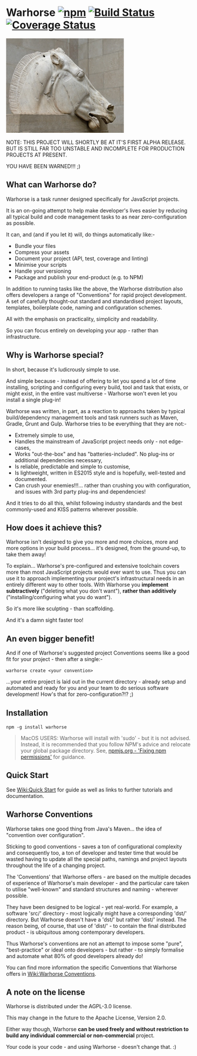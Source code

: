 # Warhorse [![npm](https://img.shields.io/npm/v/warhorse.svg)]() [![Build Status](https://travis-ci.org/kasargeant/warhorse.svg?branch=master)](https://travis-ci.org/kasargeant/warhorse)  [![Coverage Status](https://coveralls.io/repos/github/kasargeant/warhorse/badge.svg?branch=master)](https://coveralls.io/github/kasargeant/warhorse?branch=master)


![The ideal warhorse..!](/docs/img/warhorse_320.jpg)

NOTE: THIS PROJECT WILL SHORTLY BE AT IT'S FIRST ALPHA RELEASE.  BUT IS STILL FAR TOO UNSTABLE AND INCOMPLETE FOR PRODUCTION PROJECTS AT PRESENT.

YOU HAVE BEEN WARNED!!! ;)

## What can Warhorse do?

Warhorse is a task runner designed specifically for JavaScript projects.  

It is an on-going attempt to help make developer's lives easier by reducing all typical build and code management tasks to as near zero-configuration as possible.

It can, and (and if you let it) will, do things automatically like:-

* Bundle your files
* Compress your assets
* Document your project (API, test, coverage and linting)
* Minimise your scripts
* Handle your versioning
* Package and publish your end-product (e.g. to NPM)

In addition to running tasks like the above, the Warhorse distribution also offers developers a range of "Conventions" for rapid project development.  A set of carefully thought-out standard and standardised project layouts, templates, boilerplate code, naming and configuration schemes.  

All with the emphasis on practicality, simplicity and readability. 

So you can focus entirely on developing your app - rather than infrastructure. 

## Why is Warhorse special?

In short, because it's ludicrously simple to use.

And simple because - instead of offering to let you spend a lot of time installing, scripting and configuring every build, tool and task that exists, or might exist, in the entire vast multiverse - Warhorse won't even let you install a single plug-in!

Warhorse was written, in part, as a reaction to approachs taken by typical build/dependency management tools and task runners such as Maven, Gradle, Grunt and Gulp.  Warhorse tries to be everything that they are not:-
 
* Extremely simple to use,
* Handles the mainstream of JavaScript project needs only - not edge-cases,
* Works "out-the-box" and has "batteries-included".  No plug-ins or additional dependencies necessary,
* Is reliable, predictable and simple to customise,
* Is lightweight, written in ES2015 style and is hopefully, well-tested and documented.
* Can crush your enemies!!!... rather than crushing you with configuration, and issues with 3rd party plug-ins and dependencies!

And it tries to do all this, whilst following industry standards and the best commonly-used and KISS patterns wherever possible.

## How does it achieve this?

Warhorse isn't designed to give you more and more choices, more and more options in your build process... it's designed, from the ground-up, to take them away!

To explain... Warhorse's pre-configured and extensive toolchain covers more than most JavaScript projects would ever want to use.  Thus you can use it to approach implementing your project's infrastructural needs in an entirely different way to other tools.  With Warhorse you **implement subtractively** ("deleting what you don't want"), **rather than additively** ("installing/configuring what you do want").  

So it's more like sculpting - than scaffolding.

And it's a damn sight faster too!

## An even bigger benefit!

And if one of Warhorse's suggested project Conventions seems like a good fit for your project - then after a single:-

```
warhorse create <your convention>
```

...your entire project is laid out in the current directory - already setup and automated and ready for you and your team to do serious software development!  How's that for zero-configuration?!? ;)


## Installation

    npm -g install warhorse

> MacOS USERS: Warhorse will install with 'sudo' - but it is not advised.  Instead, it is recommended that you follow NPM's advice and relocate your global package directory.
> See, [npmjs.org - 'Fixing npm permissions'](https://docs.npmjs.com/getting-started/fixing-npm-permissions) for guidance.


## Quick Start

See [Wiki:Quick Start](https://github.com/kasargeant/warhorse/wiki/Quick-Start) for guide as well as links to further tutorials and documentation.


## Warhorse Conventions

Warhorse takes one good thing from Java's Maven... the idea of "convention over configuration".  

Sticking to good conventions - saves a ton of configurational complexity and consequently too, a ton of developer and tester time that would be wasted having to update all the special paths, namings and project layouts throughout the life of a changing project.

The 'Conventions' that Warhorse offers - are based on the multiple decades of experience of Warhorse's main developer - and the particular care taken to utilise "well-known" and standard structures and naming - wherever possible.

They have been designed to be logical - yet real-world.  For example, a software 'src/' directory - most logically might have a corresponding 'dst/' directory.  But Warhorse doesn't have a 'dst/' but rather 'dist/' instead.  The reason being, of course, that use of 'dist/' - to contain the final distributed product - is ubiquitous among contemporary developers.  
 
Thus Warhorse's conventions are not an attempt to impose some "pure", "best-practice" or ideal onto developers - but rather - to simply formalise and automate what 80% of good developers already do!

You can find more information the specific Conventions that Warhorse offers in [Wiki:Warhorse Conventions](https://github.com/kasargeant/warhorse/wiki/Warhorse-Conventions).

## A note on the license

Warhorse is distributed under the AGPL-3.0 license.  

This may change in the future to the Apache License, Version 2.0.  

Either way though, Warhorse **can be used freely and without restriction to build any individual commercial or non-commercial** project.  

Your code is your code - and using Warhorse - doesn't change that. :)